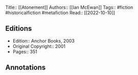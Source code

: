 Title:: [[Atonement]]
Authors:: [[Ian McEwan]]
Tags:: #fiction #historicalfiction #metafiction
Read:: [[2022-10-10]]

## Editions
- Edition:: Anchor Books, 2003
- Original Copyright:: 2001
- Pages:: 351

## Annotations
